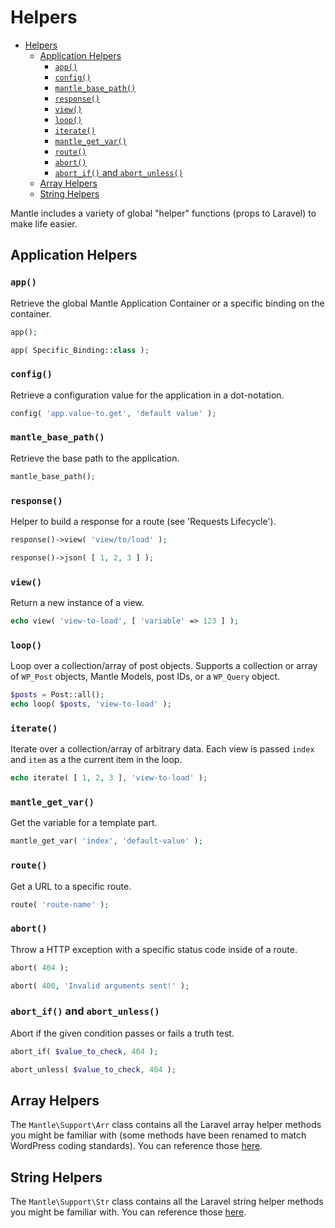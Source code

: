 # Helpers

- [Helpers](#helpers)
	- [Application Helpers](#application-helpers)
		- [`app()`](#app)
		- [`config()`](#config)
		- [`mantle_base_path()`](#mantle_base_path)
		- [`response()`](#response)
		- [`view()`](#view)
		- [`loop()`](#loop)
		- [`iterate()`](#iterate)
		- [`mantle_get_var()`](#mantle_get_var)
		- [`route()`](#route)
		- [`abort()`](#abort)
		- [`abort_if()` and `abort_unless()`](#abort_if-and-abort_unless)
	- [Array Helpers](#array-helpers)
	- [String Helpers](#string-helpers)

Mantle includes a variety of global "helper" functions (props to Laravel) to
make life easier.

## Application Helpers

### `app()`
Retrieve the global Mantle Application Container or a specific binding on the
container.

```php
app();

app( Specific_Binding::class );
```

### `config()`
Retrieve a configuration value for the application in a dot-notation.

```php
config( 'app.value-to.get', 'default value' );
```

### `mantle_base_path()`
Retrieve the base path to the application.

```php
mantle_base_path();
```

### `response()`
Helper to build a response for a route (see 'Requests Lifecycle').

```php
response()->view( 'view/to/load' );

response()->json( [ 1, 2, 3 ] );
```

### `view()`
Return a new instance of a view.

```php
echo view( 'view-to-load', [ 'variable' => 123 ] );
```

### `loop()`
Loop over a collection/array of post objects. Supports a collection or array of
`WP_Post` objects, Mantle Models, post IDs, or a `WP_Query` object.

```php
$posts = Post::all();
echo loop( $posts, 'view-to-load' );
```

### `iterate()`
Iterate over a collection/array of arbitrary data. Each view is passed `index`
and `item` as a the current item in the loop.

```php
echo iterate( [ 1, 2, 3 ], 'view-to-load' );
```

### `mantle_get_var()`
Get the variable for a template part.

```php
mantle_get_var( 'index', 'default-value' );
```

### `route()`
Get a URL to a specific route.

```php
route( 'route-name' );
```

### `abort()`
Throw a HTTP exception with a specific status code inside of a route.

```php
abort( 404 );

abort( 400, 'Invalid arguments sent!' );
```

### `abort_if()` and `abort_unless()`
Abort if the given condition passes or fails a truth test.

```php
abort_if( $value_to_check, 404 );

abort_unless( $value_to_check, 404 );
```

## Array Helpers
The `Mantle\Support\Arr` class contains all the Laravel array helper
methods you might be familiar with (some methods have been renamed to match
WordPress coding standards). You can reference those
[here](https://laravel.com/docs/7.x/helpers#arrays).

## String Helpers
The `Mantle\Support\Str` class contains all the Laravel string helper
methods you might be familiar with. You can reference those
[here](https://laravel.com/docs/7.x/helpers#strings).
